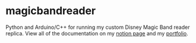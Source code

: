 # magicbandreader
Python and Arduino/C++ for running my custom Disney Magic Band reader replica.
View all of the documentation on my [notion page](https://responsible-slip-b32.notion.site/Magic-Band-Reader-11d4fce56a1f80e4a4b9e5ccf23a9597) and my [portfolio](http://www.iterable.design/).
